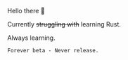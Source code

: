 Hello there :wave:

Currently ~~struggling with~~ learning Rust. 

Always learning.

~~~
Forever beta - Never release.
~~~
